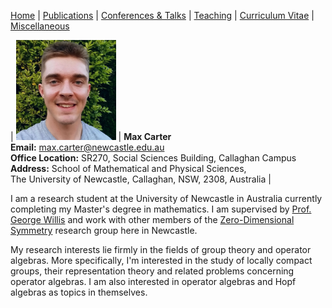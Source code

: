 [Home](https://max-carter-math.github.io) | [Publications](./publications.html) | [Conferences & Talks](./conf_talks.html) | [Teaching](./teaching.html) | [Curriculum Vitae](./CV.pdf) | [Miscellaneous](./other.html)


| <img src="./Headshot.jpeg" width="160"> | **Max Carter** <br/> **Email:** max.carter@newcastle.edu.au <br/> **Office Location:** SR270, Social Sciences Building, Callaghan Campus <br/>  **Address:** School of Mathematical and Physical Sciences, <br/> The University of Newcastle, Callaghan, NSW, 2308, Australia |
                           
I am a research student at the University of Newcastle in Australia currently completing my Master's degree in mathematics. I am supervised by [Prof. George Willis](https://www.newcastle.edu.au/profile/george-willis#career) and work with other members of the [Zero-Dimensional Symmetry](https://zerodimensional.group/) research group here in Newcastle. 

My research interests lie firmly in the fields of group theory and operator algebras. More specifically, I'm interested in the study of locally compact groups, their representation theory and related problems concerning operator algebras. I am also interested in operator algebras and Hopf algebras as topics in themselves.




